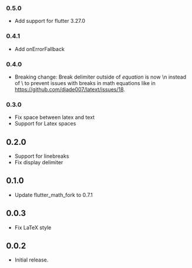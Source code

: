 ### 0.5.0
* Add support for flutter 3.27.0

### 0.4.1
* Add onErrorFallback
### 0.4.0

* Breaking change: Break delimiter outside of $equation$ is now \n instead of \\ to prevent issues with breaks in math
  equations like in https://github.com/djade007/latext/issues/18.

### 0.3.0

* Fix space between latex and text
* Support for Latex spaces

## 0.2.0

* Support for linebreaks
* Fix display delimiter

## 0.1.0

* Update flutter_math_fork to 0.7.1

## 0.0.3

* Fix LaTeX style

## 0.0.2

* Initial release.
